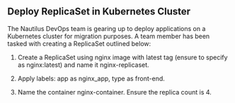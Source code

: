 ## Deploy ReplicaSet in Kubernetes Cluster

The Nautilus DevOps team is gearing up to deploy applications on a Kubernetes cluster for migration purposes. A team member has been tasked with creating a ReplicaSet outlined below:


1. Create a ReplicaSet using nginx image with latest tag (ensure to specify as nginx:latest) and name it nginx-replicaset.


2. Apply labels: app as nginx_app, type as front-end.


3. Name the container nginx-container. Ensure the replica count is 4.